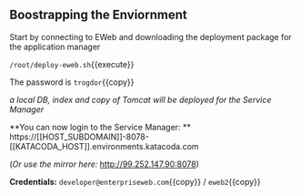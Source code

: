 

## Boostrapping the Enviornment

Start by connecting to EWeb and downloading the deployment package for the application manager

`/root/deploy-eweb.sh`{{execute}}

The password is `trogdor`{{copy}}

*a local DB, index and copy of Tomcat will be deployed for the Service Manager*

**You can now login to the Service Manager: ** https://[[HOST_SUBDOMAIN]]-8078-[[KATACODA_HOST]].environments.katacoda.com

(*Or use the mirror here:* http://99.252.147.90:8078)

**Credentials:** `developer@enterpriseweb.com`{{copy}} / `eweb2`{{copy}}

